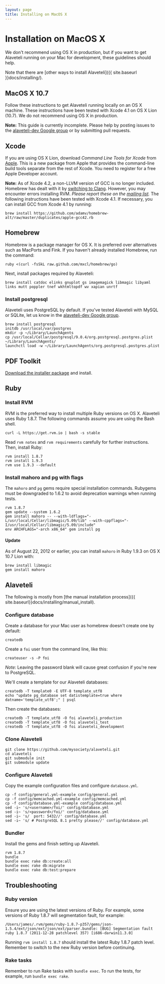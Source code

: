```yaml
---
layout: page
title: Installing on MacOS X
---
```


# Installation on MacOS X

<p class="lead">
  We don't recommend using OS X in production, but if you want to get
  Alaveteli running on your Mac for development, these guidelines should
  help.
</p>

Note that there are [other ways to install Alaveteli]({{ site.baseurl }}docs/installing/).

## MacOS X 10.7

Follow these instructions to get Alaveteli running locally on an OS X machine. These instructions have been tested with Xcode 4.1 on OS X Lion (10.7). We do not recommend using OS X in production.

**Note:** This guide is currently incomplete. Please help by posting issues to the [alaveteli-dev Google group](https://groups.google.com/group/alaveteli-dev) or by submitting pull requests.

## Xcode

If you are using OS X Lion, download *Command Line Tools for Xcode* from [Apple](https://developer.apple.com/downloads/index.action). This is a new package from Apple that provides the command-line build tools separate from the rest of Xcode. You need to register for a free Apple Developer account.

**Note:** As of Xcode 4.2, a non-LLVM version of GCC is no longer included. Homebrew has dealt with it by [switching to Clang](https://github.com/mxcl/homebrew/issues/6852). However, you may encounter errors installing RVM. *Please report these on the [mailing list](https://groups.google.com/group/alaveteli-dev).* The following instructions have been tested with Xcode 4.1. If necessary, you can install GCC from Xcode 4.1 by running:

    brew install https://github.com/adamv/homebrew-alt/raw/master/duplicates/apple-gcc42.rb

## Homebrew

Homebrew is a package manager for OS X. It is preferred over alternatives such as MacPorts and Fink. If you haven't already installed Homebrew, run the command:

    ruby <(curl -fsSkL raw.github.com/mxcl/homebrew/go)

Next, install packages required by Alaveteli:

    brew install catdoc elinks gnuplot gs imagemagick libmagic libyaml links mutt poppler tnef wkhtmltopdf wv xapian unrtf


### Install postgresql

Alaveteli uses PostgreSQL by default. If you've tested Alaveteli with MySQL or SQLite, let us know in the [alaveteli-dev Google group](https://groups.google.com/group/alaveteli-dev).

    brew install postgresql
    initdb /usr/local/var/postgres
    mkdir -p ~/Library/LaunchAgents
    cp /usr/local/Cellar/postgresql/9.0.4/org.postgresql.postgres.plist ~/Library/LaunchAgents/
    launchctl load -w ~/Library/LaunchAgents/org.postgresql.postgres.plist

## PDF Toolkit

[Download the installer package](https://github.com/downloads/robinhouston/pdftk/pdftk.pkg) and install.

## Ruby

### Install RVM

RVM is the preferred way to install multiple Ruby versions on OS X. Alaveteli uses Ruby 1.8.7. The following commands assume you are using the Bash shell.

    curl -L https://get.rvm.io | bash -s stable

Read `rvm notes` and `rvm requirements` carefully for further instructions. Then, install Ruby:

    rvm install 1.8.7
    rvm install 1.9.3
    rvm use 1.9.3 --default

### Install mahoro and pg with flags

The `mahoro` and `pg` gems require special installation commands. Rubygems must be downgraded to 1.6.2 to avoid deprecation warnings when running tests.

    rvm 1.8.7
    gem update --system 1.6.2
    gem install mahoro -- --with-ldflags="-L/usr/local/Cellar/libmagic/5.09/lib" --with-cppflags="-I/usr/local/Cellar/libmagic/5.09/include"
    env ARCHFLAGS="-arch x86_64" gem install pg

#### Update

As of August 22, 2012 or earlier, you can install `mahoro` in Ruby 1.9.3 on OS X 10.7 Lion with:

    brew install libmagic
    gem install mahoro

## Alaveteli

The following is mostly from [the manual installation process]({{ site.baseurl}}docs/installing/manual_install).

### Configure database

Create a database for your Mac user as homebrew doesn't create one by default:

    createdb

Create a `foi` user from the command line, like this:

    createuser -s -P foi

_Note:_ Leaving the password blank will cause great confusion if you're new to
PostgreSQL.

We'll create a template for our Alaveteli databases:

    createdb -T template0 -E UTF-8 template_utf8
    echo "update pg_database set datistemplate=true where datname='template_utf8';" | psql

Then create the databases:

    createdb -T template_utf8 -O foi alaveteli_production
    createdb -T template_utf8 -O foi alaveteli_test
    createdb -T template_utf8 -O foi alaveteli_development

### Clone Alaveteli

    git clone https://github.com/mysociety/alaveteli.git
    cd alaveteli
    git submodule init
    git submodule update


### Configure Alaveteli

Copy the example configuration files and configure `database.yml`.

    cp -f config/general.yml-example config/general.yml
    cp -f config/memcached.yml-example config/memcached.yml
    cp -f config/database.yml-example config/database.yml
    sed -i~ 's/<username>/foi/' config/database.yml
    sed -i~ 's/<password>/foi/' config/database.yml
    sed -i~ 's/  port: 5432//' config/database.yml
    sed -i~ 's/ # PostgreSQL 8.1 pretty please//' config/database.yml

### Bundler

Install the gems and finish setting up Alaveteli.

    rvm 1.8.7
    bundle
    bundle exec rake db:create:all
    bundle exec rake db:migrate
    bundle exec rake db:test:prepare

## Troubleshooting

### Ruby version

Ensure you are using the latest versions of Ruby. For example, some versions of Ruby 1.8.7 will segmentation fault, for example:

```
/Users/james/.rvm/gems/ruby-1.8.7-p357/gems/json-1.5.4/ext/json/ext/json/ext/parser.bundle: [BUG] Segmentation fault
ruby 1.8.7 (2011-12-28 patchlevel 357) [i686-darwin11.3.0]
```

Running `rvm install 1.8.7` should install the latest Ruby 1.8.7 patch level. Remember to switch to the new Ruby version before continuing.

### Rake tasks

Remember to run Rake tasks with `bundle exec`. To run the tests, for example, run `bundle exec rake`.
